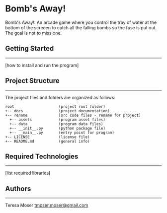 # Bomb's Away!
Bomb's Away!: An arcade game where you control the tray of water at the bottom of 
the screeen to catch all the falling bombs so the fuse is put out. The goal is not to miss one. 

## Getting Started
---
[how to install and run the program]

## Project Structure
---
The project files and folders are organized as follows:
```
root                    (project root folder)
+-- docs                (project documentation)
+-- rename              [src code files - rename for project]
  +-- assets            (program asset files)
  +-- data              (program data files)
  +-- __init__.py       (python package file)
  +-- __main__.py       (entry point for program)
+-- LICENSE             (license file)
+-- README.md           (general info)
```

## Required Technologies
---
[list required libraries]

## Authors
---
Teresa Moser tmoser.moser@gmail.com

